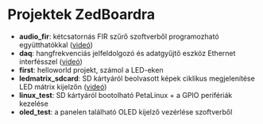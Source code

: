 # Projektek ZedBoardra

- **audio_fir**: kétcsatornás FIR szűrő szoftverből programozható együtthatókkal ([videó](https://www.youtube.com/watch?v=uIjuZ1wRhi4&list=PL9_VlVdB8s882QMHiqJlDpJeKWxwP5CIG))
- **daq**: hangfrekvenciás jelfeldolgozó és adatgyűjtő eszköz Ethernet interfésszel ([videó](https://www.youtube.com/watch?v=5IqEOu28NTM&list=PL9_VlVdB8s882QMHiqJlDpJeKWxwP5CIG))
- **first**: helloworld projekt, számol a LED-eken
- **ledmatrix_sdcard**: SD kártyáról beolvasott képek ciklikus megjelenítése LED mátrix kijelzőn ([videó](https://www.youtube.com/watch?v=XTw0LJOiSZQ&list=PL9_VlVdB8s882QMHiqJlDpJeKWxwP5CIG))
- **linux_test**: SD kártyáról bootolható PetaLinux + a GPIO perifériák kezelése
- **oled_test**: a panelen található OLED kijelző vezérlése szoftverből
